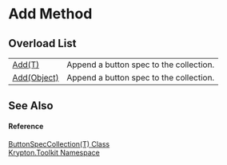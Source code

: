 # Add Method


## Overload List
<table>
<tr>
<td><a href="281031b5-bd4e-17d1-6f01-e67db75c3541.md">Add(T)</a></td>
<td>Append a button spec to the collection.</td></tr>
<tr>
<td><a href="09a27559-4605-528e-9725-81d1697120d2.md">Add(Object)</a></td>
<td>Append a button spec to the collection.</td></tr>
</table>

## See Also


#### Reference
<a href="f8e597ed-563e-9610-4f3a-2e5b9507f06f.md">ButtonSpecCollection(T) Class</a>  
<a href="79d2eac2-21f4-54ff-7552-b20c33c30600.md">Krypton.Toolkit Namespace</a>  
